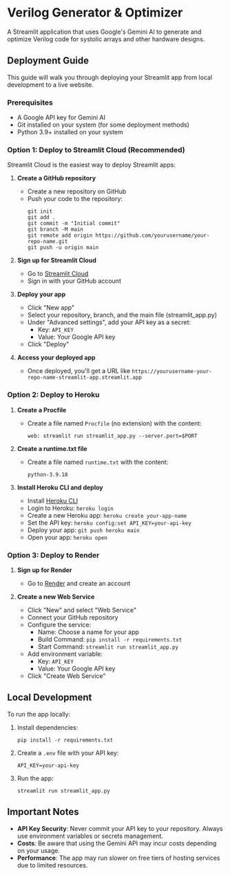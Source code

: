 # Verilog Generator & Optimizer

A Streamlit application that uses Google's Gemini AI to generate and optimize Verilog code for systolic arrays and other hardware designs.

## Deployment Guide

This guide will walk you through deploying your Streamlit app from local development to a live website.

### Prerequisites

- A Google API key for Gemini AI
- Git installed on your system (for some deployment methods)
- Python 3.9+ installed on your system

### Option 1: Deploy to Streamlit Cloud (Recommended)

Streamlit Cloud is the easiest way to deploy Streamlit apps:

1. **Create a GitHub repository**
   - Create a new repository on GitHub
   - Push your code to the repository:
     ```
     git init
     git add .
     git commit -m "Initial commit"
     git branch -M main
     git remote add origin https://github.com/yourusername/your-repo-name.git
     git push -u origin main
     ```

2. **Sign up for Streamlit Cloud**
   - Go to [Streamlit Cloud](https://streamlit.io/cloud)
   - Sign in with your GitHub account

3. **Deploy your app**
   - Click "New app"
   - Select your repository, branch, and the main file (streamlit_app.py)
   - Under "Advanced settings", add your API key as a secret:
     - Key: `API_KEY`
     - Value: Your Google API key
   - Click "Deploy"

4. **Access your deployed app**
   - Once deployed, you'll get a URL like `https://yourusername-your-repo-name-streamlit-app.streamlit.app`

### Option 2: Deploy to Heroku

1. **Create a Procfile**
   - Create a file named `Procfile` (no extension) with the content:
     ```
     web: streamlit run streamlit_app.py --server.port=$PORT
     ```

2. **Create a runtime.txt file**
   - Create a file named `runtime.txt` with the content:
     ```
     python-3.9.18
     ```

3. **Install Heroku CLI and deploy**
   - Install [Heroku CLI](https://devcenter.heroku.com/articles/heroku-cli)
   - Login to Heroku: `heroku login`
   - Create a new Heroku app: `heroku create your-app-name`
   - Set the API key: `heroku config:set API_KEY=your-api-key`
   - Deploy your app: `git push heroku main`
   - Open your app: `heroku open`

### Option 3: Deploy to Render

1. **Sign up for Render**
   - Go to [Render](https://render.com/) and create an account

2. **Create a new Web Service**
   - Click "New" and select "Web Service"
   - Connect your GitHub repository
   - Configure the service:
     - Name: Choose a name for your app
     - Build Command: `pip install -r requirements.txt`
     - Start Command: `streamlit run streamlit_app.py`
   - Add environment variable:
     - Key: `API_KEY`
     - Value: Your Google API key
   - Click "Create Web Service"

## Local Development

To run the app locally:

1. Install dependencies:
   ```
   pip install -r requirements.txt
   ```

2. Create a `.env` file with your API key:
   ```
   API_KEY=your-api-key
   ```

3. Run the app:
   ```
   streamlit run streamlit_app.py
   ```

## Important Notes

- **API Key Security**: Never commit your API key to your repository. Always use environment variables or secrets management.
- **Costs**: Be aware that using the Gemini API may incur costs depending on your usage.
- **Performance**: The app may run slower on free tiers of hosting services due to limited resources.